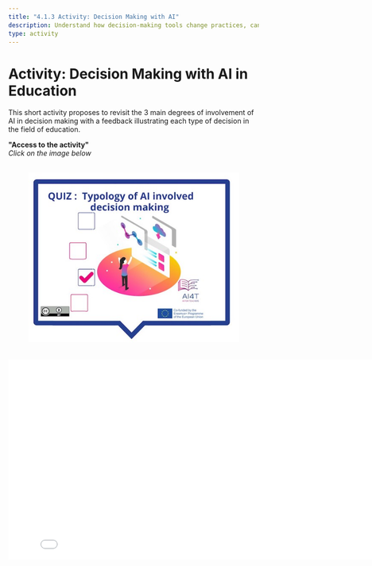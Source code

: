 ```yaml
---
title: "4.1.3 Activity: Decision Making with AI"
description: Understand how decision-making tools change practices, can improve them but have to be questioned
type: activity
---
```


# Activity: Decision Making with AI in Education

This short activity proposes to revisit the 3 main degrees of involvement of AI in decision making with a feedback illustrating each type of decision in the field of education.

**"Access to the activity"**  
_Click on the image below_

<figure> 
  <img src="Images/VisuelQUIZTypologyofAIinvolveddecisionmaking-EN.jpg" alt="Illustration for Decision Making with AI and Education Activity"/>  
</figure>

<center><iframe width="818" height="404" src="4-1-3a-activity-making-decision-with-ai/4-1-3a-decision-making-and-education.html" frameborder="0" allowfullscreen></iframe></center>
